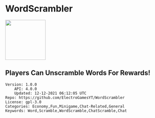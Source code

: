 # WordScrambler
<img src="https://raw.githubusercontent.com/ElectroGamesYT/WordScrambler/468d6a0b835ef5bbae64a71c4c19e07d0deaf995/icon.png" width="128" height="128" />

## Players Can Unscramble Words For Rewards!
```properties
Version: 1.0.0
    API: 4.0.0
    Updated: 12-12-2021 06:12:05 UTC
Repo: https://github.com/ElectroGamesYT/WordScrambler
License: gpl-3.0
Categories: Economy,Fun,Minigame,Chat-Related,General
Keywords: Word,Scramble,WordScramble,ChatScramble,Chat
```